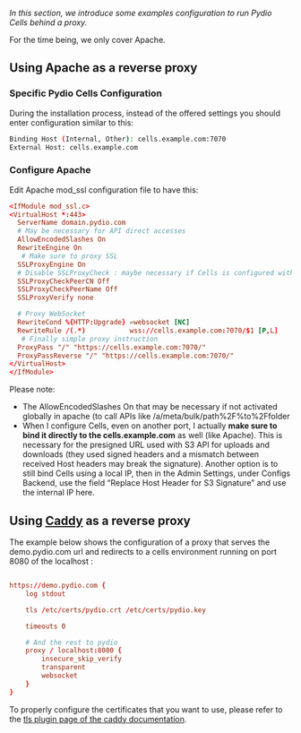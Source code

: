 _In this section, we introduce some examples configuration to run Pydio Cells behind a proxy._ 

For the time being, we only cover Apache.

## Using Apache as a reverse proxy

### Specific Pydio Cells Configuration

During the installation process, instead of the offered settings you should enter configuration similar to this:

```sh
Binding Host (Internal, Other): cells.example.com:7070
External Host: cells.example.com
```

### Configure Apache

Edit Apache mod_ssl configuration file to have this:

```conf
<IfModule mod_ssl.c>
<VirtualHost *:443>
  ServerName domain.pydio.com
  # May be necessary for API direct accesses
  AllowEncodedSlashes On
  RewriteEngine On
   # Make sure to proxy SSL
  SSLProxyEngine On
  # Disable SSLProxyCheck : maybe necessary if Cells is configured with self_signed
  SSLProxyCheckPeerCN Off
  SSLProxyCheckPeerName Off
  SSLProxyVerify none

  # Proxy WebSocket
  RewriteCond %{HTTP:Upgrade} =websocket [NC]
  RewriteRule /(.*)           wss://cells.example.com:7070/$1 [P,L]
   # Finally simple proxy instruction
  ProxyPass "/" "https://cells.example.com:7070/"
  ProxyPassReverse "/" "https://cells.example.com:7070/"
</VirtualHost>
</IfModule>
```

Please note:

- The AllowEncodedSlashes On that may be necessary if not activated globally in apache (to call APIs like /a/meta/bulk/path%2F%to%2Ffolder
- When I configure Cells, even on another port, I actually **make sure to bind it directly to the cells.example.com** as well (like Apache). This is necessary for the presigned URL used with S3 API for uploads and downloads (they used signed headers and a mismatch between received Host headers may break the signature). Another option is to still bind Cells using a local IP, then in the Admin Settings, under Configs Backend, use the field “Replace Host Header for S3 Signature” and use the internal IP here.

## Using [Caddy](https://caddyserver.com) as a reverse proxy

The example below shows the configuration of a proxy that serves the demo.pydio.com url and redirects to a cells environment running on port 8080 of the localhost :

```conf

https://demo.pydio.com {
	log stdout

	tls /etc/certs/pydio.crt /etc/certs/pydio.key

	timeouts 0

	# And the rest to pydio
	proxy / localhost:8080 {
		insecure_skip_verify
		transparent
		websocket
	}
}
```

To properly configure the certificates that you want to use, please refer to the [tls plugin page of the caddy documentation](https://caddyserver.com/docs/tls).
